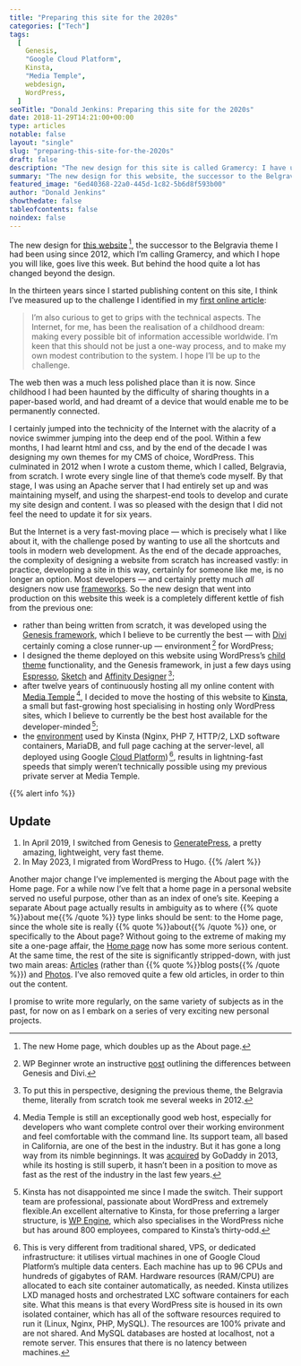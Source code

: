 ```yaml
---
title: "Preparing this site for the 2020s"
categories: ["Tech"]
tags:
  [
    Genesis,
    "Google Cloud Platform",
    Kinsta,
    "Media Temple",
    webdesign,
    WordPress,
  ]
seoTitle: "Donald Jenkins: Preparing this site for the 2020s"
date: 2018-11-29T14:21:00+00:00
type: articles
notable: false
layout: "single"
slug: "preparing-this-site-for-the-2020s"
draft: false
description: "The new design for this site is called Gramercy: I have used a framework for the design and simplified the content, with the biggest change being the merging of the Home page and the About page"
summary: "The new design for this website, the successor to the Belgravia theme I had been using since 2012, which I’m calling Gramercy, and which I hope you will like, goes live this week. But behind the hood quite a lot has changed beyond the design. Instead of writing all the code from scratch, this time, I have used a framework for the design and simplified the content, with the biggest change being the merging of the Home page and the About page."
featured_image: "6ed40368-22a0-445d-1c82-5b6d8f593b00"
author: "Donald Jenkins"
showthedate: false
tableofcontents: false
noindex: false
---
```


The new design for [this website](/)&thinsp;[^1], the successor to the Belgravia theme I had been using since 2012, which I’m calling Gramercy, and which I hope you will like, goes live this week. But behind the hood quite a lot has changed beyond the design.

In the thirteen years since I started publishing content on this site, I think I’ve measured up to the challenge I identified in my [first online article](/why-ive-decided-to-keep-a-blog/):

> I’m also curious to get to grips with the technical aspects. The Internet, for me, has been the realisation of a childhood dream: making every possible bit of information accessible worldwide. I’m keen that this should not be just a one-way process, and to make my own modest contribution to the system. I hope I’ll be up to the challenge.

The web then was a much less polished place than it is now. Since childhood I had been haunted by the difficulty of sharing thoughts in a paper-based world, and had dreamt of a device that would enable me to be permanently connected.

I certainly jumped into the technicity of the Internet with the alacrity of a novice swimmer jumping into the deep end of the pool. Within a few months, I had learnt html and css, and by the end of the decade I was designing my own themes for my CMS of choice, WordPress. This culminated in 2012 when I wrote a custom theme, which I called, Belgravia, from scratch. I wrote every single line of that theme’s code myself. By that stage, I was using an Apache server that I had entirely set up and was maintaining myself, and using the sharpest-end tools to develop and curate my site design and content. I was so pleased with the design that I did not feel the need to update it for six years.

But the Internet is a very fast-moving place — which is precisely what I like about it, with the challenge posed by wanting to use all the shortcuts and tools in modern web development. As the end of the decade approaches, the complexity of designing a website from scratch has increased vastly: in practice, developing a site in this way, certainly for someone like me, is no longer an option. Most developers — and certainly pretty much _all_ designers now use [frameworks](https://en.wikipedia.org/wiki/Web_framework). So the new design that went into production on this website this week is a completely different kettle of fish from the previous one:

- rather than being written from scratch, it was developed using the [Genesis framework](https://my.studiopress.com/themes/genesis/), which I believe to be currently the best — with [Divi](https://www.elegantthemes.com/documentation/developers/divi-development-environment/) certainly coming a close runner-up — environment&thinsp;[^2] for WordPress;
- I designed the theme deployed on this website using WordPress’s [child theme](https://codex.wordpress.org/Child_Themes) functionality, and the Genesis framework, in just a few days using [Espresso](https://espressoapp.com), [Sketch](https://www.sketchapp.com) and [Affinity Designer](https://affinity.serif.com/en-us/designer/)&thinsp;[^3];
- after twelve years of continuously hosting all my online content with [Media Temple](https://www.godaddy.com/mediatemple)&thinsp;[^4], I decided to move the hosting of this website to [Kinsta](https://kinsta.com/plans/?kaid=ZGEANXECLFOU), a small but fast-growing host specialising in hosting only WordPress sites, which I believe to currently be the best host available for the developer-minded&thinsp;[^5];
- the [environment](https://kinsta.com/advanced-features/) used by Kinsta (Nginx, PHP 7, HTTP/2, LXD software containers, MariaDB, and full page caching at the server-level, all deployed using Google [Cloud Platform](https://cloud.google.com))&thinsp;[^6], results in lightning-fast speeds that simply weren’t technically possible using my previous private server at Media Temple.

{{% alert info %}}

## Update

1. In April 2019, I switched from Genesis to [GeneratePress](https://generatepress.com), a pretty amazing, lightweight, very fast theme.
2. In May 2023, I migrated from WordPress to Hugo.
   {{% /alert %}}

Another major change I’ve implemented is merging the About page with the Home page. For a while now I’ve felt that a home page in a personal website served no useful purpose, other than as an index of one’s site. Keeping a separate About page actually results in ambiguity as to where {{% quote %}}about me{{% /quote %}} type links should be sent: to the Home page, since the whole site is really {{% quote %}}about{{% /quote %}} one, or specifically to the About page? Without going to the extreme of making my site a one-page affair, the [Home page](/) now has some more serious content. At the same time, the rest of the site is significantly stripped-down, with just two main areas: [Articles](/articles) (rather than {{% quote %}}blog posts{{% /quote %}}) and [Photos](/photos). I’ve also removed quite a few old articles, in order to thin out the content.

I promise to write more regularly, on the same variety of subjects as in the past, for now on as I embark on a series of very exciting new personal projects.

[^1]: The new Home page, which doubles up as the About page.
[^2]: WP Beginner wrote an instructive [post](https://web.archive.org/web/20210116181039/https://winningwp.com/genesis-vs-divi-how-to-decide-which-to-choose/) outlining the differences between Genesis and Divi.
[^3]: To put this in perspective, designing the previous theme, the Belgravia theme, literally from scratch took me several weeks in 2012.
[^4]: Media Temple is still an exceptionally good web host, especially for developers who want complete control over their working environment and feel comfortable with the command line. Its support team, all based in California, are one of the best in the industry. But it has gone a long way from its nimble beginnings. It was [acquired](https://mediatemple.net/blog/2013/10/15/faqs-about-the-godaddy-acquisition/) by GoDaddy in 2013, while its hosting is still superb, it hasn’t been in a position to move as fast as the rest of the industry in the last few years.
[^5]: Kinsta has not disappointed me since I made the switch. Their support team are professional, passionate about WordPress and extremely flexible.An excellent alternative to Kinsta, for those preferring a larger structure, is [WP Engine](https://wpengine.com/), which also specialises in the WordPress niche but has around 800 employees, compared to Kinsta’s thirty-odd.
[^6]: This is very different from traditional shared, VPS, or dedicated infrastructure: it utilises virtual machines in one of Google Cloud Platform’s multiple data centers. Each machine has up to 96 CPUs and hundreds of gigabytes of RAM. Hardware resources (RAM/CPU) are allocated to each site container automatically, as needed. Kinsta utilizes LXD managed hosts and orchestrated LXC software containers for each site. What this means is that every WordPress site is housed in its own isolated container, which has all of the software resources required to run it (Linux, Nginx, PHP, MySQL). The resources are 100% private and are not shared. And MySQL databases are hosted at localhost, not a remote server. This ensures that there is no latency between machines.

